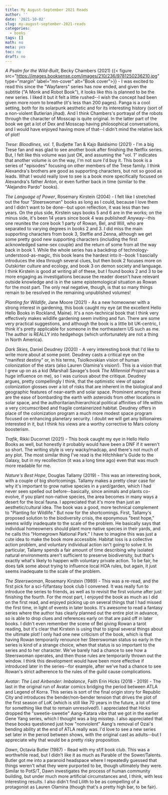 ```yaml
---
title: My August-September 2021 Reads
author: ''
date: '2021-10-02'
slug: my-august-september-2021-reads
categories:
  - books
tags: []
math: no
meta: yes
toc: no
draft: no
---
```


*A Psalm for the Wild-Built*, Becky Chambers (2021) {{< figure src="https://images.booksense.com/images/210/236/9781250236210.jpg" type="margin" label="mn-cover" alt="Book cover">}} - I was excited to read this since the "Wayfarers" series has now ended, and given the subtitle ("A Monk and Robot Book"), it looks like this is planned to be the new series. I liked it but it felt a little rushed--I wish the concept had been given more room to breathe (it's less than 200 pages). Panga is a cool setting, both for its solarpunk aesthetic and for its interesting history (sort of a non-violent Butlerian jihad). And I think Chambers's portrayal of the robots through the character of Mosscap is quite original. In the latter part of the book we get a lot of Dex and Mosscap having philosophical conversations, and I would have enjoyed having more of that--I didn't mind the relative lack of plot!

<!--more-->

*Trese: Bloodlines, vol. 1*, Budjette Tan & Kajo Baldisimo (2021) - I'm a big Trese fan and was glad to see another book after finishing the Netflix series. But, I felt like this volume was just OK, and assuming the "vol. 1" indicates that another volume is on the way, I'm not sure I'd buy it. This book is a series of "episodes" focusing on other members of the Trese family. I think Alexandra's brothers are good as supporting characters, but not so good as leads. What I would really love to see is a book more specifically focused on Alexandra's father Anton, or even further back in time (similar to the "Alejandro Pardo" books).

*The Language of Power*, Rosemary Kirstein (2004) - I felt like I stretched out the four "Steerswoman" books as long as I could, because I love them and I didn't want to be done--but upon reflection, it was less than two years. On the plus side, Kirstein says books 5 and 6 are in the works; on the minus side, it's been 14 years since book 4 was published! Anyway--this one reunites the core book 1 party of Rowan, Bel, and Will, who are separated to varying degrees in books 2 and 3. I did miss the main supporting characters from book 3, Steffie and Zenna, although we get some pretty good new supporting characters (including the first acknowledged same-sex couple) and the return of some from all the way back in book 1. While the whole series has a backdrop of technology-understood-as-magic, this book leans the hardest into it--book 1 bascially introduces the idea through several clues, but then book 2 focuses more on Outskirter culture and ecology, and book 3 on demon society and language. I think Kirstein is good at writing all of these, but I found books 2 and 3 to be more engaging as investigations because the reader doesn't have relevant outside knowledge and is in the same epistemological situation as Rowan for the most part. The only real negative, though, is that so many things remain to be resolved in the remaining unpublished volumes!

*Planting for Wildlife*, Jane Moore (2021) - As a new homeowner with a strong interest in gardening, this book caught my eye (at the excellent Hello Hello Books in Rockland, Maine). It's a non-technical book that I think very effectively makes wildlife gardening seem inviting and fun. There are some very practical suggestions, and although the book is a little bit UK-centric, I think it's pretty applicable for someone in the northeastern US such as me. The author is REALLY into hedgehogs (which unfortunately are not a thing in North America).

*Dark Skies*, Daniel Deudney (2020) - A very interesting book that I'd like to write more about at some point. Deudney casts a critical eye on the "manifest destiny" or, in his terms, Tsiolkovskian vision of human colonization of the stars (also Lauren Olamina's vision!). This is a vision that I grew up on as a kid (Marshall Savage's book *The Millennial Project* was a huge influence on me), so I was curious about the critique. Deudney argues, pretty compellingly I think, that the optimistic view of space colonization glosses over a lot of risks that are inherent in the biological and geographic features of near-earth and solar space. Prominent among these are the ease of bombarding the earth with asteroids from other locations in solar space, and the authoritarian/hierarchical political affinities of life within a very circumscribed and fragile containerized habitat. Deudney offers in place of the colonization program a much more modest space program focused on enhancing planetary security. I doubt we will get any billionaires interested in it, but I think his views are a worthy corrective to Mars colony boosterism.

*Trafik*, Rikki Ducornet (2021) - This book caught my eye in Hello Hello Books as well, but honestly it probably would have been a DNF if it weren't so short. The writing style is very wacky/madcap, and there's not much of any plot. The most similar thing I've read is the Hitchhiker's Guide to the Galaxy, but in my recollection (it was a long time ago) even that was much more readable for me.

*Nature's Best Hope*, Douglas Tallamy (2019) - This was an interesting book, with a couple of big shortcomings. Tallamy makes a pretty clear case for why it's important to grow native species in a yard/garden, which I had never seen spelled out before--basically, since animals and plants co-evolve, if you plant non-native species, the area becomes in many ways a desert for the local fauna. I appreciated that it's more than just an aesthetic/cultural idea. The book was a good, more technical complement to "Planting for Wildlife." But now for the shortcomings. First, Tallamy's proposed solution to the biodiversity crisis, the eponymous "best hope," seems wildly inadequate to the scale of the problem. He basically says that individual homeowners should plant more native species in their yards, and he calls this "Homegrown National Park." I have to imagine this was just a cute idea to make the book more accessible. Habitat loss is a collective action problem, and voluntary individual action isn't going to solve it. In particular, Tallamy spends a fair amount of time describing why isolated natural environments aren't sufficient to preserve biodiversity, but that's exactly what's likely to happen with voluntary private action. To be fair, he does talk some about trying to influence local HOA rules, but again, it just seems inadequate to the scale of the problem. 

*The Steerswoman*, Rosemary Kirstein (1989) - This was a re-read, and the first pick for a sci-fi/fantasy book club I convened. It was really fun to introduce the series to friends, as well as to revisit the first volume after just finishing the fourth. For the most part, I enjoyed the book as much as I did on the first read, and enjoyed picking up on several things that I had missed the first time, in light of events in later books. It's awesome to read a fantasy series where the author has clearly planned out the entire plot in advance, so is able to drop clues and references early on that are paid off in later books. I didn't even remember the scene of Bel giving Rowan a tarot reading, but it's clear that Kirstein is using that to signal several things about the ultimate plot! I only had one new criticism of the book, which is that having Rowan temporarily renounce her Steerswoman status so early in the series is kind of a strange choice, when that status is so important to the series and to her character. We've barely had a chance to see how a Steerswoman operates, and then those rules are temporarily thrown out the window. I think this development would have been more effective if introduced later in the series--for example, after we've had a chance to see Rowan's strict adherence to the rules of the guild cause complications.

*Avatar: The Last Airbender: Imbalance*, Faith Erin Hicks (2018 - 2019) - The last in the original run of Avatar comics bridging the period between ATLA and Legend of Korra. This series is sort of the final origin story for Republic City and introduces the bender/non-bender tension that drives the plot of the first season of LoK (which is still like 70 years in the future, a lot of time for something like that to remain unresolved!). I appreciated that Hicks dropped the "sweetie-sweetie" Aang-Katara vibe that we got in the earlier Gene Yang series, which I thought was a big misstep. I also appreciated that these books questioned just how "nonviolent" Aang's removal of Ozai's bending ability at the end of ATLA really was. I'd love to see a new series set later in the period between shows, with the original cast as adults--but I appreciate why that would be a pretty risky proposition.

*Dawn*, Octavia Butler (1987) - Read with my sf/f book club. This was a worthwhile read, but I didn't like it as much as Parable of the Sower/Talents. Butler got me into a paranoid headspace where I repeatedly guessed that things weren't what they were purported to be, though ultimately they were. Similar to PotS/T, Dawn investigates the process of human community building, but under much more artificial circumstances and, I think, with less interesting results. I also didn't find Lilith to be as compelling of a protagonist as Lauren Olamina (though that's a pretty high bar, to be fair). 